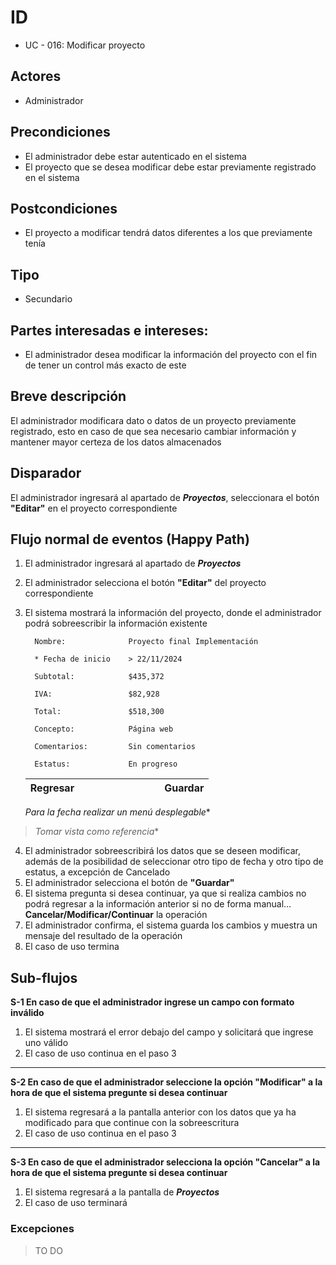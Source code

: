 # ID
 - UC - 016: Modificar proyecto 
 
## Actores
 * Administrador

## Precondiciones
 * El administrador debe estar autenticado en el sistema
 * El proyecto que se desea modificar debe estar previamente registrado en el sistema

## Postcondiciones
 * El proyecto a modificar tendrá datos diferentes a los que previamente tenía
   
## Tipo 
 * Secundario

## Partes interesadas e intereses:
- El administrador desea modificar la información del proyecto con el fin de tener un control más exacto de este

## Breve descripción
El administrador modificara dato o datos de un proyecto previamente registrado, esto en caso de que sea necesario cambiar información y mantener mayor certeza de los datos almacenados

## Disparador
El administrador ingresará al apartado de __*Proyectos*__, seleccionara el botón __"Editar"__ en el proyecto correspondiente

## Flujo normal de eventos (Happy Path)
1. El administrador ingresará al apartado de __*Proyectos*__
2. El administrador selecciona el botón __"Editar"__ del proyecto correspondiente
3. El sistema mostrará la información del proyecto, donde el administrador podrá sobreescribir la información existente

         Nombre:              Proyecto final Implementación

         * Fecha de inicio    > 22/11/2024

         Subtotal:            $435,372

         IVA:                 $82,928

         Total:               $518,300

         Concepto:            Página web
         
         Comentarios:         Sin comentarios
            
         Estatus:             En progreso
      |Regresar|||||||||Guardar|
      |:-:|:-:|:-:|:-:|:-:|-|-|-|-|:--------:|
      *Para la fecha realizar un menú desplegable**
>*Tomar vista como referencia**
4. El administrador sobreescribirá los datos que se deseen modificar, además de la posibilidad de seleccionar otro tipo de fecha y otro tipo de estatus, a excepción de Cancelado
5. El administrador selecciona el botón de __"Guardar"__
6. El sistema pregunta si desea continuar, ya que si realiza cambios no podrá regresar a la información anterior si no de forma manual... __Cancelar/Modificar/Continuar__ la operación
7. El administrador confirma, el sistema guarda los cambios y muestra un mensaje del resultado de la operación
8. El caso de uso termina

## Sub-flujos 
__S-1 En caso de que el administrador ingrese un campo con formato inválido__
1. El sistema mostrará el error debajo del campo y solicitará que ingrese uno válido
2. El caso de uso continua en el paso 3
---
__S-2 En caso de que el administrador seleccione la opción "Modificar" a la hora de que el sistema pregunte si desea continuar__
1. El sistema regresará a la pantalla anterior con los datos que ya ha modificado para que continue con la sobreescritura
2. El caso de uso continua en el paso 3
---
__S-3 En caso de que el administrador selecciona la opción "Cancelar" a la hora de que el sistema pregunte si desea continuar__
1. El sistema regresará a la pantalla de __*Proyectos*__
1. El caso de uso terminará

### Excepciones
> TO DO